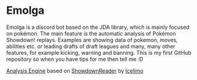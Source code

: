 # Emolga
Emolga is a discord bot based on the JDA library, which is mainly focused on pokémon.
The main feature is the automatic analysis of Pokémon Showdown! replays.
Examples are showing data of pokemon, moves, abilities etc. or leading drafts of draft leagues and many, many other features, for example kicking, warning and banning.
This is my first GitHub repository so when you have tips for me then tell me :D

[Analysis Engine](https://github.com/TecToast/Emolga/tree/master/src/main/java/de/tectoast/emolga/utils/showdown) based on [ShowdownReader](https://github.com/Icelimo/ShowdownReader) by [Icelimo](https://github.com/Icelimo)
